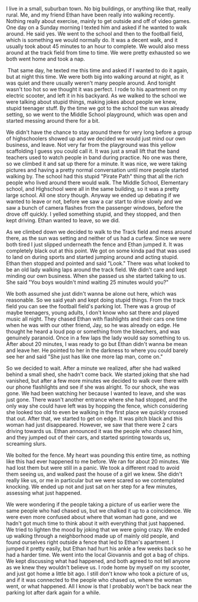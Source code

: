 I live in a small, suburban town. No big buildings, or anything like that, really rural. Me, and my friend Ethan have been really into walking recently. Nothing really about exercise, mainly to get outside and off of video games. One day on a Sunday morning I texted him and asked if he wanted to walk around. He said yes. We went to the school and then to the football field, which is something we would normally do. It was a decent walk, and it usually took about 45 minutes to an hour to complete. We would also mess around at the track field from time to time. We were pretty exhausted so we both went home and took a nap.

 That same day, he texted me this time and asked if I wanted to do it again, but at night this time. We were both big into walking around at night, as it was quiet and there usually weren't many people around. And tonight wasn't too hot so we thought it was perfect. I rode to his apartment on my electric scooter, and left it in his backyard. As we walked to the school we were talking about stupid things, making jokes about people we knew, stupid teenager stuff. By the time we got to the school the sun was already setting, so we went to the Middle School playground, which was open and started messing around there for a bit. 

  
We didn't have the chance to stay around there for very long before a group of highschoolers showed up and we decided we would just mind our own business, and leave. Not very far from the playground was this yellow scaffolding I guess you could call it. It was just a small lift that the band teachers used to watch people in band during practice. No one was there, so we climbed it and sat up there for a minute. It was nice, we were taking pictures and having a pretty normal conversation until more people started walking by. The school had this stupid "Pirate Path" thing that all the rich people who lived around there would walk. The Middle School, Elementary school, and Highschool were all in the same building, so it was a pretty large school. All one story though. Anyway we ended up debating if we wanted to leave or not, before we saw a car start to drive slowly and we saw a bunch of camera flashes from the passenger windows, before the drove off quickly. I yelled something stupid, and they stopped, and then kept driving. Ethan wanted to leave, so we did. 

As we climbed down we decided to walk to the Track field and mess around there, as the sun was setting and neither of us had a curfew. Since we were both tired I just slipped underneath the fence and Ethan jumped it. It was completely black out at this point. We got on some kinda pad that was used to land on during sports and started jumping around and acting stupid. Ethan then stopped and pointed and said "Look." There was what looked to be an old lady walking laps around the track field. We didn't care and kept minding our own business. When she passed us she started talking to us. She said "You boys wouldn't mind waiting 25 minutes would you?" 

We both assumed she just didn't wanna be alone out here, which was reasonable. So we said yeah and kept doing stupid things. From the track field you can see the football field's parking lot. There was a group of maybe teenagers, young adults, I don't know who sat there and played music all night. They chased Ethan with flashlights and their cars one time when he was with our other friend, Jay, so he was already on edge. He thought he heard a loud pop or something from the bleachers, and was genuinely paranoid. Once in a few laps the lady would say something to us. After about 20 minutes, I was ready to go but Ethan didn't wanna be mean and leave her. He pointed to her in the darkness to where you could barely see her and said "She just has like one more lap man, come on." 

So we decided to wait. After a minute we realized, after she had walked behind a small shed, she hadn't come back. We started joking that she had vanished, but after a few more minutes we decided to walk over there with our phone flashlights and see if she was alright. To our shock, she was gone. We had been watching her because I wanted to leave, and she was just gone. There wasn't another entrance where she had stopped, and the only way she could have left was by hopping the fence, which considering she looked too old to even be walking in the first place we quickly crossed that out. After that, we started to get on edge. It was pitch black and this woman had just disappeared. However, we saw that there were 2 cars driving towards us. Ethan announced it was the people who chased him, and they jumped out of their cars, and started sprinting towards us, screaming slurs. 

We bolted for the fence. My heart was pounding this entire time, as nothing like this had ever happened to me before. We ran for about 20 minutes. We had lost them but were still in a panic. We took a different road to avoid them seeing us, and walked past the house of a girl we knew. She didn't really like us, or me in particular but we were scared so we contemplated knocking. We ended up not and just sat on her step for a few minutes, assessing what just happened.

We were wondering if the people taking a picture of us earlier were the same people who had chased us, but we chalked it up to a coincidence. We were even more confused about where that woman had gone, and we hadn't got much time to think about it with everything that just happened. We tried to lighten the mood by joking that we were going crazy. We ended up walking through a neighborhood made up of mainly old people, and found ourselves right outside a fence that led to Ethan's apartment. I jumped it pretty easily, but Ethan had hurt his ankle a few weeks back so he had a harder time. We went into the local Giovannis and got a bag of chips. We kept discussing what had happened, and both agreed to not tell anyone as we knew they wouldn't believe us. I rode home by myself on my scooter, and just got home a little bit ago. I still don't know who took a picture of us, and if it was connected to the people who chased us, where the woman went, or what happened. All I know is that I probably won't be back near the parking lot after dark again for a while.  
